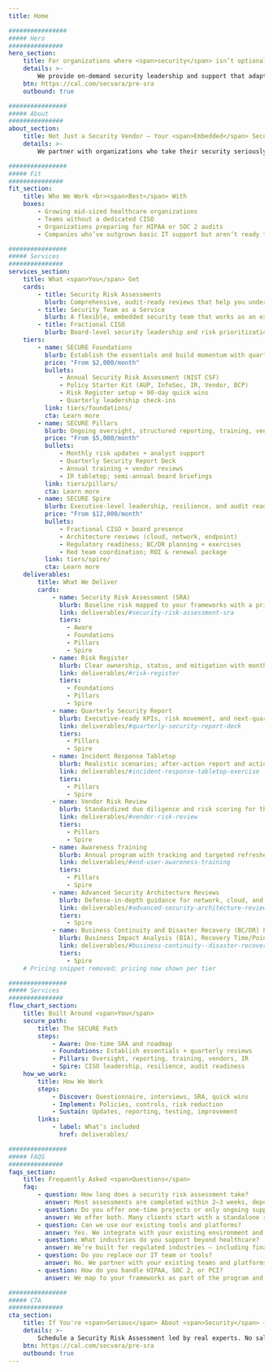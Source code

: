 ```yaml
---
title: Home 

################
##### Hero
###############
hero_section:
    title: For organizations where <span>security</span> isn’t optional — it’s <span>mission-critical</span>
    details: >-
        We provide on-demand security leadership and support that adapts to your industry, your infrastructure, and your risk profile. From executive-level strategy to hands-on protection, you get security that scales with you — without compromise.
    btn: https://cal.com/secvara/pre-sra
    outbound: true

################
##### About
###############
about_section:
    title: Not Just a Security Vendor — Your <span>Embedded</span> Security Team
    details: >-
        We partner with organizations who take their security seriously — those navigating HIPAA, vendor scrutiny, regulatory audits, or rising ransomware threats. <br><br> Instead of one person or one tool, we deliver an adaptable team with the expertise and clarity to protect what matters most. Whether you're scaling, merging, or modernizing, we help you stay secure without slowing down.

################
##### Fit
###############
fit_section:
    title: Who We Work <br><span>Best</span> With
    boxes:
        - Growing mid-sized healthcare organizations
        - Teams without a dedicated CISO
        - Organizations preparing for HIPAA or SOC 2 audits
        - Companies who’ve outgrown basic IT support but aren’t ready to hire in-house

################
##### Services
###############
services_section:
    title: What <span>You</span> Get
    cards:
        - title: Security Risk Assessments
          blurb: Comprehensive, audit-ready reviews that help you understand, quantify, and reduce risk — especially in regulated environments like healthcare.
        - title: Security Team as a Service
          blurb: A flexible, embedded security team that works as an extension of your organization.
        - title: Fractional CISO
          blurb: Board-level security leadership and risk prioritization tailored to your organization — and your reality.
    tiers:
        - name: SECURE Foundations
          blurb: Establish the essentials and build momentum with quarterly reviews.
          price: "From $2,000/month"
          bullets:
              - Annual Security Risk Assessment (NIST CSF)
              - Policy Starter Kit (AUP, InfoSec, IR, Vendor, BCP)
              - Risk Register setup + 90‑day quick wins
              - Quarterly leadership check‑ins
          link: tiers/foundations/
          cta: Learn more
        - name: SECURE Pillars
          blurb: Ongoing oversight, structured reporting, training, vendor and incident management.
          price: "From $5,000/month"
          bullets:
              - Monthly risk updates + analyst support
              - Quarterly Security Report Deck
              - Annual training + vendor reviews
              - IR tabletop; semi‑annual board briefings
          link: tiers/pillars/
          cta: Learn more
        - name: SECURE Spire
          blurb: Executive‑level leadership, resilience, and audit readiness.
          price: "From $12,000/month"
          bullets:
              - Fractional CISO + board presence
              - Architecture reviews (cloud, network, endpoint)
              - Regulatory readiness; BC/DR planning + exercises
              - Red team coordination; ROI & renewal package
          link: tiers/spire/
          cta: Learn more
    deliverables:
        title: What We Deliver
        cards:
            - name: Security Risk Assessment (SRA)
              blurb: Baseline risk mapped to your frameworks with a prioritized roadmap.
              link: deliverables/#security-risk-assessment-sra
              tiers:
                - Aware
                - Foundations
                - Pillars
                - Spire
            - name: Risk Register
              blurb: Clear ownership, status, and mitigation with monthly updates in Pillars.
              link: deliverables/#risk-register
              tiers:
                - Foundations
                - Pillars
                - Spire
            - name: Quarterly Security Report
              blurb: Executive‑ready KPIs, risk movement, and next‑quarter plan.
              link: deliverables/#quarterly-security-report-deck
              tiers:
                - Pillars
                - Spire
            - name: Incident Response Tabletop
              blurb: Realistic scenarios; after‑action report and action plan.
              link: deliverables/#incident-response-tabletop-exercise
              tiers:
                - Pillars
                - Spire
            - name: Vendor Risk Review
              blurb: Standardized due diligence and risk scoring for third parties.
              link: deliverables/#vendor-risk-review
              tiers:
                - Pillars
                - Spire
            - name: Awareness Training
              blurb: Annual program with tracking and targeted refreshers.
              link: deliverables/#end-user-awareness-training
              tiers:
                - Pillars
                - Spire
            - name: Advanced Security Architecture Reviews
              blurb: Defense‑in‑depth guidance for network, cloud, and endpoints.
              link: deliverables/#advanced-security-architecture-reviews
              tiers:
                - Spire
            - name: Business Continuity and Disaster Recovery (BC/DR) Plans
              blurb: Business Impact Analysis (BIA), Recovery Time/Point Objectives (RTO/RPO), runbooks, and annual exercises.
              link: deliverables/#business-continuity--disaster-recovery-bcdr
              tiers:
                - Spire
    # Pricing snippet removed; pricing now shown per tier

################
##### Services
###############
flow_chart_section:
    title: Built Around <span>You</span>
    secure_path:
        title: The SECURE Path
        steps:
            - Aware: One‑time SRA and roadmap
            - Foundations: Establish essentials + quarterly reviews
            - Pillars: Oversight, reporting, training, vendors, IR
            - Spire: CISO leadership, resilience, audit readiness
    how_we_work:
        title: How We Work
        steps:
            - Discover: Questionnaire, interviews, SRA, quick wins
            - Implement: Policies, controls, risk reduction
            - Sustain: Updates, reporting, testing, improvement
        links:
            - label: What’s included
              href: deliverables/

################
##### FAQS
###############
faqs_section:
    title: Frequently Asked <span>Questions</span>
    faq:
        - question: How long does a security risk assessment take?
          answer: Most assessments are completed within 2–3 weeks, depending on scope and responsiveness.
        - question: Do you offer one-time projects or only ongoing support?
          answer: We offer both. Many clients start with a standalone risk assessment and expand into ongoing services.
        - question: Can we use our existing tools and platforms?
          answer: Yes. We integrate with your existing environment and make recommendations based on what’s best — not what we’re trying to sell.
        - question: What industries do you support beyond healthcare?
          answer: We’re built for regulated industries — including finance, legal, and tech — but have particular expertise in healthcare environments.
        - question: Do you replace our IT team or tools?
          answer: No. We partner with your existing teams and platforms, adding specialized security leadership and execution only where it adds clear value.
        - question: How do you handle HIPAA, SOC 2, or PCI?
          answer: We map to your frameworks as part of the program and prepare you for audits in Pillars and Spire, with evidence, checklists, and readiness support.

################
##### CTA
###############
cta_section:
    title: If You're <span>Serious</span> About <span>Security</span> — <span>Start Here</span>
    details: >-
        Schedule a Security Risk Assessment led by real experts. No sales pitch. Just clarity, insight, and a clear path forward.
    btn: https://cal.com/secvara/pre-sra
    outbound: true
---
```

